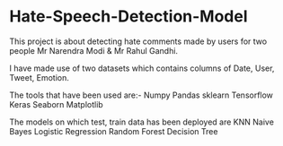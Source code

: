 # Hate-Speech-Detection-Model

This project is about detecting hate comments made by users for two people Mr Narendra Modi & Mr Rahul Gandhi. 

I have made use of two datasets which contains columns of Date, User, Tweet, Emotion.

The tools that have been used are:-
   Numpy
   Pandas
   sklearn
   Tensorflow
   Keras
   Seaborn
   Matplotlib

The models on which test, train data has been deployed are 
   KNN
   Naive Bayes
   Logistic Regression
   Random Forest
   Decision Tree
